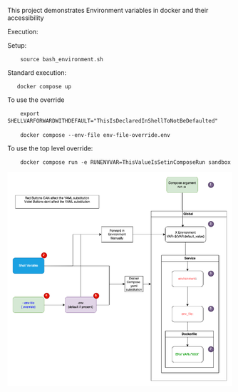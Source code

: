 This project demonstrates Environment variables in docker and their accessibility

Execution:

Setup:

        source bash_environment.sh

Standard execution:

       docker compose up


To use the override 

        export SHELLVARFORWARDWITHDEFAULT="ThisIsDeclaredInShellToNotBeDefaulted" 

        docker compose --env-file env-file-override.env 

To use the top level override: 

        docker compose run -e RUNENVVAR=ThisValueIsSetinComposeRun sandbox


 

![Precedence](DockerPrecedance.drawio.png "Precedance")